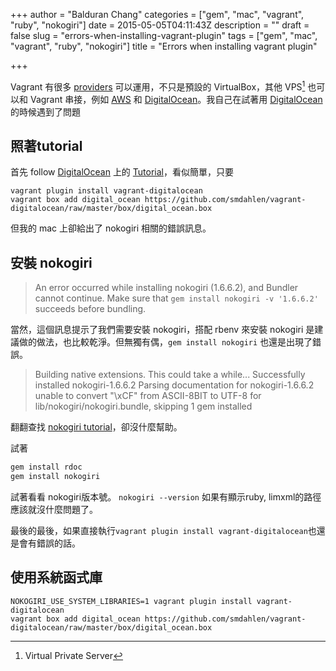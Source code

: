 +++
author = "Balduran Chang"
categories = ["gem", "mac", "vagrant", "ruby", "nokogiri"]
date = 2015-05-05T04:11:43Z
description = ""
draft = false
slug = "errors-when-installing-vagrant-plugin"
tags = ["gem", "mac", "vagrant", "ruby", "nokogiri"]
title = "Errors when installing vagrant plugin"

+++


Vagrant 有很多 [providers](http://docs.vagrantup.com/v2/getting-started/providers.html) 可以運用，不只是預設的 VirtualBox，其他 VPS[^VPS] 也可以和 Vagrant 串接，例如 [AWS](https://github.com/mitchellh/vagrant-aws) 和 [DigitalOcean](https://github.com/smdahlen/vagrant-digitalocean)。我自己在試著用 [DigitalOcean] 的時候遇到了問題

[^VPS]: Virtual Private Server

[DigitalOcean]: https://m.do.co/c/3663792798f1


## 照著tutorial
首先 follow [DigitalOcean] 上的 [Tutorial](https://www.digitalocean.com/community/tutorials/how-to-use-digitalocean-as-your-provider-in-vagrant-on-an-ubuntu-12-10-vps)，看似簡單，只要
```
vagrant plugin install vagrant-digitalocean
vagrant box add digital_ocean https://github.com/smdahlen/vagrant-digitalocean/raw/master/box/digital_ocean.box
```
但我的 mac 上卻給出了 nokogiri 相關的錯誤訊息。

## 安裝 nokogiri
> An error occurred while installing nokogiri (1.6.6.2), and Bundler cannot continue.
> Make sure that `gem install nokogiri -v '1.6.6.2'` succeeds before bundling.

當然，這個訊息提示了我們需要安裝 nokogiri，搭配 rbenv 來安裝 nokogiri 是建議做的做法，也比較乾淨。但無獨有偶，`gem install nokogiri` 也還是出現了錯誤。

> Building native extensions.  This could take a while...
> Successfully installed nokogiri-1.6.6.2
> Parsing documentation for nokogiri-1.6.6.2
> unable to convert "\xCF" from ASCII-8BIT to UTF-8 for lib/nokogiri/nokogiri.bundle, skipping
> 1 gem installed

翻翻查找 [nokogiri tutorial](http://www.nokogiri.org/tutorials/installing_nokogiri.html)，卻沒什麼幫助。

試著
```sh
gem install rdoc
gem install nokogiri
```

試著看看 nokogiri版本號。
`nokogiri --version`
如果有顯示ruby, limxml的路徑應該就沒什麼問題了。

最後的最後，如果直接執行```vagrant plugin install vagrant-digitalocean```也還是會有錯誤的話。

## 使用系統函式庫
```
NOKOGIRI_USE_SYSTEM_LIBRARIES=1 vagrant plugin install vagrant-digitalocean
vagrant box add digital_ocean https://github.com/smdahlen/vagrant-digitalocean/raw/master/box/digital_ocean.box
```

